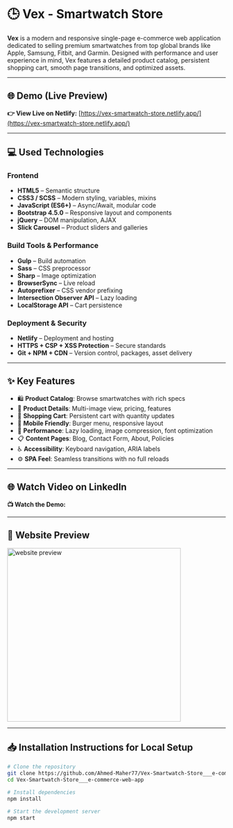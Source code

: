 # 🕒 Vex - Smartwatch Store

**Vex** is a modern and responsive single-page e-commerce web application dedicated to selling premium smartwatches from top global brands like Apple, Samsung, Fitbit, and Garmin. Designed with performance and user experience in mind, Vex features a detailed product catalog, persistent shopping cart, smooth page transitions, and optimized assets.

---

## 🌐 Demo (Live Preview)
**👉 View Live on Netlify:** [https://vex-smartwatch-store.netlify.app/](https://vex-smartwatch-store.netlify.app/)

---

## 💻 Used Technologies

### Frontend
- **HTML5** – Semantic structure
- **CSS3 / SCSS** – Modern styling, variables, mixins
- **JavaScript (ES6+)** – Async/Await, modular code
- **Bootstrap 4.5.0** – Responsive layout and components
- **jQuery** – DOM manipulation, AJAX
- **Slick Carousel** – Product sliders and galleries

### Build Tools & Performance
- **Gulp** – Build automation
- **Sass** – CSS preprocessor
- **Sharp** – Image optimization
- **BrowserSync** – Live reload
- **Autoprefixer** – CSS vendor prefixing
- **Intersection Observer API** – Lazy loading
- **LocalStorage API** – Cart persistence

### Deployment & Security
- **Netlify** – Deployment and hosting
- **HTTPS + CSP + XSS Protection** – Secure standards
- **Git + NPM + CDN** – Version control, packages, asset delivery

---

## ✨ Key Features

- 🛍️ **Product Catalog**: Browse smartwatches with rich specs
- 🧾 **Product Details**: Multi-image view, pricing, features
- 🛒 **Shopping Cart**: Persistent cart with quantity updates
- 📱 **Mobile Friendly**: Burger menu, responsive layout
- 🚀 **Performance**: Lazy loading, image compression, font optimization
- 📋 **Content Pages**: Blog, Contact Form, About, Policies
- ♿ **Accessibility**: Keyboard navigation, ARIA labels
- ⚙️ **SPA Feel**: Seamless transitions with no full reloads

---

## 🌐 Watch Video on LinkedIn  
**📺 Watch the Demo:** []()

---

## 👀 Website Preview

<a href="https://vex-smartwatch-store.netlify.app/" title="demo">
  <img src="uploaded-img-on-github-readme" alt="website preview" width="400">
</a>

---

## 📥 Installation Instructions for Local Setup

```bash
# Clone the repository
git clone https://github.com/Ahmed-Maher77/Vex-Smartwatch-Store___e-commerce-web-app.git
cd Vex-Smartwatch-Store___e-commerce-web-app

# Install dependencies
npm install

# Start the development server
npm start
